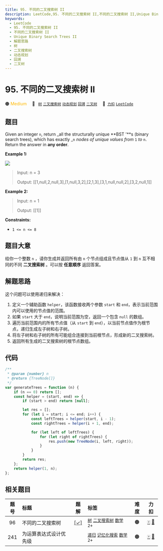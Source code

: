 ```yaml
---
title: 95. 不同的二叉搜索树 II
description: LeetCode,95. 不同的二叉搜索树 II,不同的二叉搜索树 II,Unique Binary Search Trees II,解题思路,树,二叉搜索树,动态规划,回溯,二叉树
keywords:
  - LeetCode
  - 95. 不同的二叉搜索树 II
  - 不同的二叉搜索树 II
  - Unique Binary Search Trees II
  - 解题思路
  - 树
  - 二叉搜索树
  - 动态规划
  - 回溯
  - 二叉树
---
```


# 95. 不同的二叉搜索树 II

🟠 <font color=#ffb800>Medium</font>&emsp; 🔖&ensp; [`树`](/tag/tree.md) [`二叉搜索树`](/tag/binary-search-tree.md) [`动态规划`](/tag/dynamic-programming.md) [`回溯`](/tag/backtracking.md) [`二叉树`](/tag/binary-tree.md)&emsp; 🔗&ensp;[`力扣`](https://leetcode.cn/problems/unique-binary-search-trees-ii) [`LeetCode`](https://leetcode.com/problems/unique-binary-search-trees-ii)

## 题目

Given an integer `n`, return _all the structurally unique **BST '**s (binary
search trees), which has exactly _`n` _nodes of unique values from_ `1` _to_
`n`. Return the answer in **any order**.

**Example 1:**

![](https://assets.leetcode.com/uploads/2021/01/18/uniquebstn3.jpg)

> Input: n = 3
>
> Output: [[1,null,2,null,3],[1,null,3,2],[2,1,3],[3,1,null,null,2],[3,2,null,1]]

**Example 2:**

> Input: n = 1
>
> Output: [[1]]

**Constraints:**

- `1 <= n <= 8`

## 题目大意

给你一个整数 `n` ，请你生成并返回所有由 `n` 个节点组成且节点值从 `1` 到 `n` 互不相同的不同 **二叉搜索树** 。可以按 **任意顺序** 返回答案。

## 解题思路

这个问题可以使用递归来解决：

1. 定义一个辅助函数 `helper`，该函数接收两个参数 `start` 和 `end`，表示当前范围内可以使用的节点值的范围。
2. 如果 `start` 大于 `end`，说明当前范围为空，返回一个包含 `null` 的数组。
3. 遍历当前范围内的所有节点值（从 `start` 到 `end`），以当前节点值作为根节点，递归生成左子树和右子树。
4. 将左子树和右子树的所有可能组合连接到当前根节点，形成新的二叉搜索树。
5. 返回所有生成的二叉搜索树的根节点数组。

## 代码

```javascript
/**
 * @param {number} n
 * @return {TreeNode[]}
 */
var generateTrees = function (n) {
	if (n == 0) return [];
	const helper = (start, end) => {
		if (start > end) return [null];

		let res = [];
		for (let i = start; i <= end; i++) {
			const leftTrees = helper(start, i - 1);
			const rightTrees = helper(i + 1, end);

			for (let left of leftTrees) {
				for (let right of rightTrees) {
					res.push(new TreeNode(i, left, right));
				}
			}
		}
		return res;
	};
	return helper(1, n);
};
```

## 相关题目

<!-- prettier-ignore -->
| 题号 | 标题 | 题解 | 标签 | 难度 | 力扣 |
| :------: | :------ | :------: | :------ | :------: | :------: |
| 96 | 不同的二叉搜索树 | [[✓]](/problem/0096.md) |  [`树`](/tag/tree.md) [`二叉搜索树`](/tag/binary-search-tree.md) [`数学`](/tag/math.md) `2+` | 🟠 | [🀄️](https://leetcode.cn/problems/unique-binary-search-trees) [🔗](https://leetcode.com/problems/unique-binary-search-trees) |
| 241 | 为运算表达式设计优先级 |  |  [`递归`](/tag/recursion.md) [`记忆化搜索`](/tag/memoization.md) [`数学`](/tag/math.md) `2+` | 🟠 | [🀄️](https://leetcode.cn/problems/different-ways-to-add-parentheses) [🔗](https://leetcode.com/problems/different-ways-to-add-parentheses) |